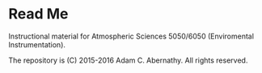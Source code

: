 # Read Me

Instructional material for Atmospheric Sciences 5050/6050 (Enviromental Instrumentation).

The repository is (C) 2015-2016 Adam C. Abernathy. All rights reserved.
